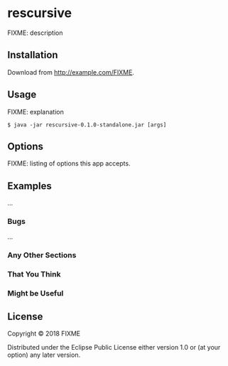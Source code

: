 # rescursive

FIXME: description

## Installation

Download from http://example.com/FIXME.

## Usage

FIXME: explanation

    $ java -jar rescursive-0.1.0-standalone.jar [args]

## Options

FIXME: listing of options this app accepts.

## Examples

...

### Bugs

...

### Any Other Sections
### That You Think
### Might be Useful

## License

Copyright © 2018 FIXME

Distributed under the Eclipse Public License either version 1.0 or (at
your option) any later version.
